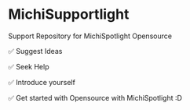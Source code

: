 # MichiSupportlight

Support Repository for MichiSpotlight Opensource

✅ Suggest Ideas

✅ Seek Help

✅ Introduce yourself 

✅ Get started with Opensource with MichiSpotlight :D
